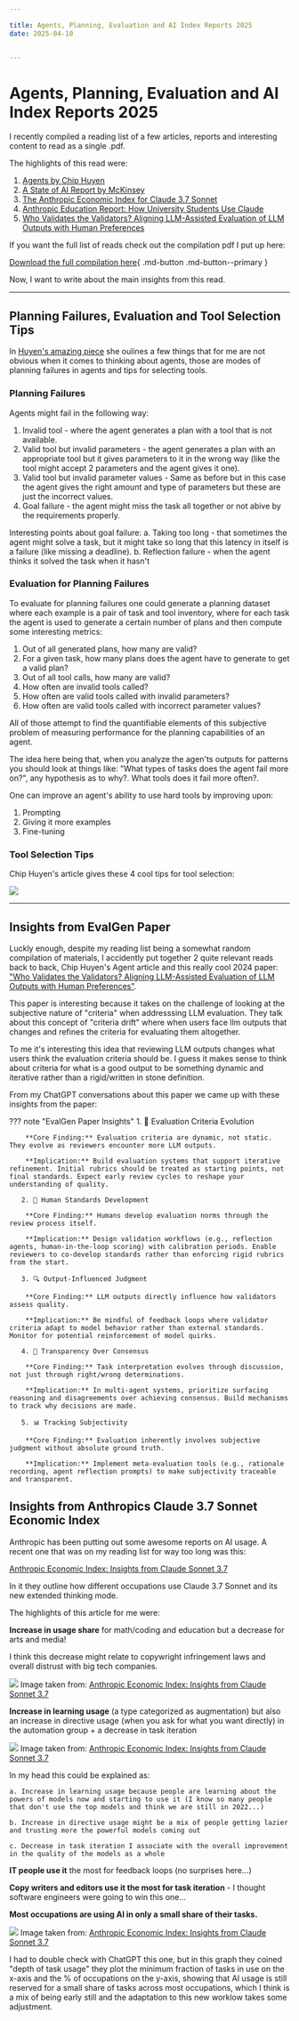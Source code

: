 ```yaml
---

title: Agents, Planning, Evaluation and AI Index Reports 2025
date: 2025-04-10


---
```


# Agents, Planning, Evaluation and AI Index Reports 2025

I recently compiled a reading list of a few articles, reports and interesting content to read as a single .pdf.

The highlights of this read were:

1. [Agents by Chip Huyen](https://huyenchip.com//2025/01/07/agents.html)
2. [A State of AI Report by McKinsey](https://www.mckinsey.com/capabilities/quantumblack/our-insights/the-state-of-ai#/)
3. [The Anthropic Economic Index for Claude 3.7 Sonnet](https://www.anthropic.com/news/anthropic-economic-index-insights-from-claude-sonnet-3-7)
4. [Anthropic Education Report: How University Students Use Claude](https://www.anthropic.com/news/anthropic-education-report-how-university-students-use-claude)
5. [Who Validates the Validators? Aligning LLM-Assisted Evaluation
of LLM Outputs with Human Preferences](https://arxiv.org/pdf/2404.12272)

If you want the full list of reads check out the compilation pdf I put up here:

[Download the full compilation here](https://automata-learning-lab.kit.com/264ab2f63e){ .md-button .md-button--primary }

Now, I want to write about the main insights from this read.

---

## Planning Failures, Evaluation and Tool Selection Tips

In [Huyen's amazing piece](https://huyenchip.com//2025/01/07/agents.html) she oulines a few things that for me are not obvious when it comes to thinking about agents, those are modes of planning failures in agents and tips for selecting tools.

### Planning Failures

Agents might fail in the following way:

1. Invalid tool - where the agent generates a plan with a tool that is not available.
2. Valid tool but invalid parameters - the agent generates a plan with an appropriate tool but it gives parameters to it in the wrong way (like the tool might accept 2 parameters and the agent gives it one).
3. Valid tool but invalid parameter values - Same as before but in this case the agent gives the right amount and type of parameters but these are just the incorrect values.
4. Goal failure - the agent might miss the task all together or not abive by the requirements properly. 

Interesting points about goal failure:
a. Taking too long - that sometimes the agent might solve a task, but it might take so long that this latency in itself is a failure (like missing a deadline).
b. Reflection failure - when the agent thinks it solved the task when it hasn't

### Evaluation for Planning Failures

To evaluate for planning failures one could generate a planning dataset where each example is a pair of task and tool inventory, where for each task the agent is used to generate a certain number of plans and then compute some interesting metrics:

1. Out of all generated plans, how many are valid?
2. For a given task, how many plans does the agent have to generate to get a valid plan?
3. Out of all tool calls, how many are valid?
4. How often are invalid tools called?
5. How often are valid tools called with invalid parameters?
6. How often are valid tools called with incorrect parameter values?

All of those attempt to find the quantifiable elements of this subjective problem of measuring performance for the planning capabilities of an agent. 

The idea here being that, when you analyze the agen'ts outputs for patterns you should look at things like: "What types of tasks does the agent fail more on?", any hypothesis as to why?. What tools does it fail more often?. 

One can improve an agent's ability to use hard tools by improving upon:

1. Prompting
2. Giving it more examples
3. Fine-tuning

### Tool Selection Tips

Chip Huyen's article gives these 4 cool tips for tool selection:

![](../assets/2025-04-10-14-25-19.png)

---

## Insights from EvalGen Paper

Luckly enough, despite my reading list being a somewhat random compilation of materials, I accidently put together 2 quite relevant reads back to back, Chip Huyen's Agent article and this really cool 2024 paper: ["Who Validates the Validators? Aligning LLM-Assisted Evaluation of LLM Outputs with Human Preferences"](https://arxiv.org/pdf/2404.12272). 

This paper is interesting because it takes on the challenge of looking at the subjective nature of "criteria" when addresssing LLM evaluation. They talk about this concept of "criteria drift" where when users face llm outputs that changes and refines the criteria for evaluating them altogether. 

To me it's interesting this idea that reviewing LLM outputs changes what users think the evaluation criteria should be. I guess it makes sense to think about criteria for what is a good output to be something dynamic and iterative rather than a rigid/written in stone definition.

From my ChatGPT conversations about this paper we came up with these insights from the paper:

??? note "EvalGen Paper Insights"
       1. 🔁 Evaluation Criteria Evolution

        **Core Finding:** Evaluation criteria are dynamic, not static. They evolve as reviewers encounter more LLM outputs.

        **Implication:** Build evaluation systems that support iterative refinement. Initial rubrics should be treated as starting points, not final standards. Expect early review cycles to reshape your understanding of quality.

       2. 🧠 Human Standards Development

        **Core Finding:** Humans develop evaluation norms through the review process itself.

        **Implication:** Design validation workflows (e.g., reflection agents, human-in-the-loop scoring) with calibration periods. Enable reviewers to co-develop standards rather than enforcing rigid rubrics from the start.

       3. 🔍 Output-Influenced Judgment
       
        **Core Finding:** LLM outputs directly influence how validators assess quality.

        **Implication:** Be mindful of feedback loops where validator criteria adapt to model behavior rather than external standards. Monitor for potential reinforcement of model quirks.

       4. 🧭 Transparency Over Consensus
       
        **Core Finding:** Task interpretation evolves through discussion, not just through right/wrong determinations.

        **Implication:** In multi-agent systems, prioritize surfacing reasoning and disagreements over achieving consensus. Build mechanisms to track why decisions are made.

       5. 📊 Tracking Subjectivity
       
        **Core Finding:** Evaluation inherently involves subjective judgment without absolute ground truth.

        **Implication:** Implement meta-evaluation tools (e.g., rationale recording, agent reflection prompts) to make subjectivity traceable and transparent.

## Insights from Anthropics Claude 3.7 Sonnet Economic Index

Anthropic has been putting out some awesome reports on AI usage. A recent one that was on my reading list for way too long was this:

[Anthropic Economic Index: Insights from Claude Sonnet 3.7](https://www.anthropic.com/news/anthropic-economic-index-insights-from-claude-sonnet-3-7)

In it they outline how different occupations use Claude 3.7 Sonnet and its new extended thinking mode.

The highlights of this article for me were:

**Increase in usage share** for math/coding and education but a decrease for arts and media! 

I think this decrease might relate to copywright infringement laws and overall distrust with big tech companies.

![](../assets/2025-04-10-14-31-31.png)
Image taken from: [Anthropic Economic Index: Insights from Claude Sonnet 3.7](https://www.anthropic.com/news/anthropic-economic-index-insights-from-claude-sonnet-3-7)  

**Increase in learning usage** (a type categorized as augmentation) but also an increase in directive usage (when you ask for what you want directly) in the automation group + a decrease in task iteration

![](../assets/2025-04-10-14-33-53.png)
Image taken from: [Anthropic Economic Index: Insights from Claude Sonnet 3.7](https://www.anthropic.com/news/anthropic-economic-index-insights-from-claude-sonnet-3-7)  

In my head this could be explained as:

    a. Increase in learning usage because people are learning about the powers of models now and starting to use it (I know so many people that don't use the top models and think we are still in 2022...)

    b. Increase in directive usage might be a mix of people getting lazier and trusting more the powerful models coming out

    c. Decrease in task iteration I associate with the overall improvement in the quality of the models as a whole

**IT people use it** the most for feedback loops (no surprises here...)

**Copy writers and editors use it the most for task iteration** - I thought software engineers were going to win this one...

**Most occupations are using AI in only a small share of their tasks.**

![](../assets/2025-04-10-14-41-16.png)
Image taken from: [Anthropic Economic Index: Insights from Claude Sonnet 3.7](https://www.anthropic.com/news/anthropic-economic-index-insights-from-claude-sonnet-3-7)  

I had to double check with ChatGPT this one, but in this graph they coined "depth of task usage" they plot the minimum fraction of tasks in use on the x-axis and the % of occupations on the y-axis, showing that AI usage is still reserved for a small share of tasks across most occupations, which I think is a mix of being early still and the adaptation to this new worklow takes some adjustment.